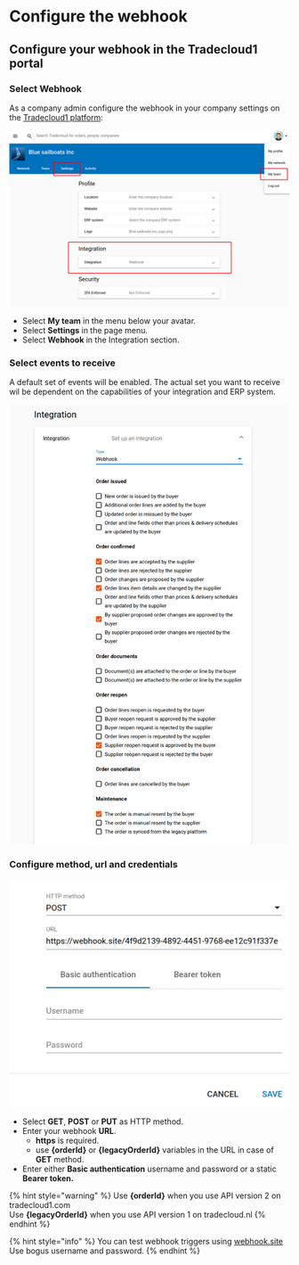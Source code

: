 # Configure the webhook

## Configure your webhook in the Tradecloud1 portal

### Select Webhook

As a company admin configure the webhook in your company settings on the [Tradecloud1 platform](http://portal.tradecloud1.com/):

![](../.gitbook/assets/blue-sailboats-webhook.png)

* Select **My team** in the menu below your avatar.
* Select **Settings** in the page menu.
* Select **Webhook** in the Integration section.

### Select events to receive

A default set of events will be enabled. The actual set you want to receive wil be dependent on the capabilities of your integration and ERP system.

![](../.gitbook/assets/blue-sailboats-webhook-events.png)

### Configure method, url and credentials

![](../.gitbook/assets/blue-sailboats-webhook-url.png)

* Select **GET**, **POST** or **PUT** as HTTP method.
* Enter your webhook **URL**. 
  * **https** is required.
  * use **{orderId}** or **{legacyOrderId}** variables in the URL in case of **GET** method.
* Enter either **Basic authentication** username and password or a static **Bearer token.**

{% hint style="warning" %}
Use **{orderId}** when you use API version 2 on tradecloud1.com  
Use **{legacyOrderId}** when you use API version 1 on tradecloud.nl
{% endhint %}

{% hint style="info" %}
You can test webhook triggers using [webhook.site](https://webhook.site)  
Use bogus username and password.
{% endhint %}


